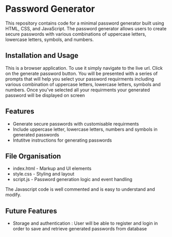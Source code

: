 # Password Generator

This repository contains code for a minimal password generator built using HTML, CSS, and JavaScript. The password generator allows users to create secure passwords with various combinations of uppercase letters, lowercase letters, symbols, and numbers.

## Installation and Usage

This is a browser application. To use it simply navigate to the live url. Click on the generate password button. You will be presented with a series of prompts that will help you select your password requirments including various combination of uppercase letters, lowercase letters, symbols and numbers. Once you've selected all your requirments your generated password will be displayed on screen

## Features

-   Generate secure passwords with customisable requirments
-   Include uppercase letter, lowercase letters, numbers and symbols in generated passwords
-   Intutitve instructions for generating passwords

## File Organisation

-   index.html - Markup and UI elements
-   style.css - Styling and layout
-   script.js - Password generation logic and event handling

The Javascript code is well commented and is easy to understand and modify.

## Future Features

-   Storage and authentication : User will be able to register and login in order to save and retrieve generated passwords from database

